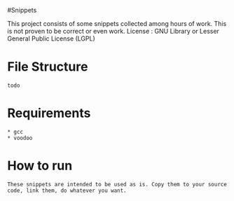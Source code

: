 #Snippets

This project consists of some snippets collected among hours of work. This is not proven to be correct or even work.
License : GNU Library or Lesser General Public License (LGPL)

File Structure
==============
	todo

Requirements
============
	* gcc
	* voodoo

How to run
==========
	These snippets are intended to be used as is. Copy them to your source code, link them, do whatever you want.
